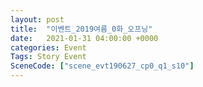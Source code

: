 ```yaml
---
layout: post
title:  "이벤트_2019여름_0화_오프닝"
date:   2021-01-31 04:00:00 +0000
categories: Event
Tags: Story Event
SceneCode: ["scene_evt190627_cp0_q1_s10"]
---
```


